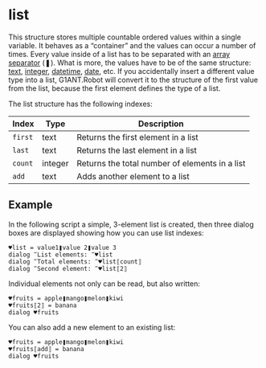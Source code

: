# list

This structure stores multiple countable ordered values within a single variable. It behaves as a “container” and the values can occur a number of times. Every value inside of a list has to be separated with an [array separator](../../../appendices/special-characters/array-separator.md) (❚). What is more, the values have to be of the same structure: [text](TextStructure.md), [integer](IntegerStructure.md), [datetime](DateTimeStructure.md), [date](DateStructure.md), etc. If you accidentally insert a different value type into a list, G1ANT.Robot will convert it to the structure of the first value from the list, because the first element defines the type of a list.

The list structure has the following indexes:

| Index   | Type    | Description                                    |
| ------- | ------- | ---------------------------------------------- |
| `first` | text    | Returns the first element in a list            |
| `last`  | text    | Returns the last element in a list             |
| `count` | integer | Returns the total number of elements in a list |
| `add`   | text    | Adds another element to a list                 |

## Example

In the following script a simple, 3-element list is created, then three dialog boxes are displayed showing how you can use list indexes:

```G1ANT
♥list = value1❚value 2❚value 3
dialog ‴List elements: ‴♥list
dialog ‴Total elements: ‴♥list⟦count⟧
dialog ‴Second element: ‴♥list⟦2⟧
```

Individual elements not only can be read, but also written:

```G1ANT
♥fruits = apple❚mango❚melon❚kiwi
♥fruits⟦2⟧ = banana
dialog ♥fruits
```

You can also add a new element to an existing list:

```G1ANT
♥fruits = apple❚mango❚melon❚kiwi
♥fruits⟦add⟧ = banana
dialog ♥fruits
```